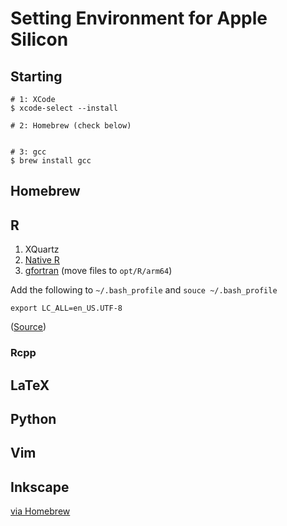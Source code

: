 # Setting Environment for Apple Silicon

## Starting
```
# 1: XCode
$ xcode-select --install

# 2: Homebrew (check below)


# 3: gcc
$ brew install gcc
```

## Homebrew


## R
1. XQuartz
2. [Native R](https://cran.r-project.org/bin/macosx/)
3. [gfortran](https://mac.r-project.org/libs-arm64/) (move files to `opt/R/arm64`)

Add the following to `~/.bash_profile` and `souce ~/.bash_profile`
```
export LC_ALL=en_US.UTF-8
```

([Source](https://mpopov.com/blog/2021/10/10/even-faster-matrix-math-in-r-on-macos-with-m1/))

### Rcpp


## LaTeX


## Python


## Vim



## Inkscape
[via Homebrew](https://blog.looseknot.jp/mac/m1mac_inkscape_install.html)

